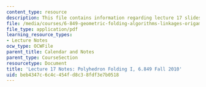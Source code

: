 ```yaml
---
content_type: resource
description: This file contains information regarding lecture 17 slides.
file: /media/courses/6-849-geometric-folding-algorithms-linkages-origami-polyhedra-fall-2012/beb4347c6c4c454fd8c38fdf3e7b0518_MIT6_849F12_L17.pdf
file_type: application/pdf
learning_resource_types:
- Lecture Notes
ocw_type: OCWFile
parent_title: Calendar and Notes
parent_type: CourseSection
resourcetype: Document
title: 'Lecture 17 Notes: Polyhedron Folding I, 6.849 Fall 2010'
uid: beb4347c-6c4c-454f-d8c3-8fdf3e7b0518
---
```

